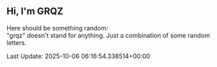 ## Hi, I'm GRQZ
Here should be something random:  
"grqz" doesn't stand for anything. Just a combination of some random letters.


Last Update: 2025-10-06 06:16:54.338514+00:00
